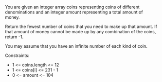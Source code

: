 You are given an integer array coins representing coins of different denominations and an integer amount representing a total amount of money.

Return the fewest number of coins that you need to make up that amount. If that amount of money cannot be made up by any combination of the coins, return -1.

You may assume that you have an infinite number of each kind of coin.

Constraints:

- 1 <= coins.length <= 12
- 1 <= coins[i] <= 231 - 1
- 0 <= amount <= 104
